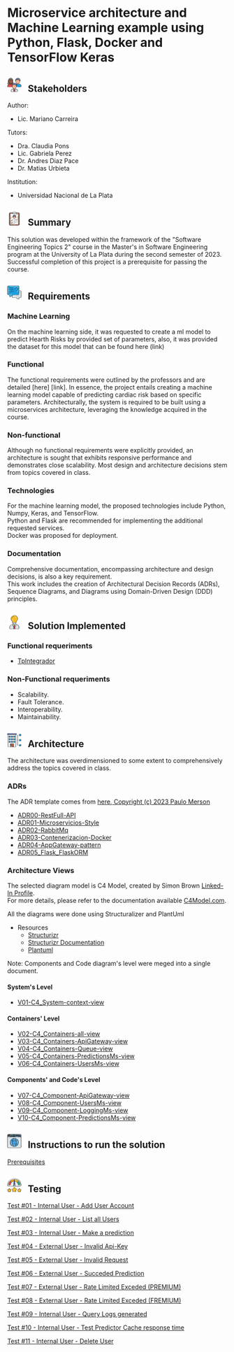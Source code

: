# Microservice architecture and Machine Learning example using Python, Flask, Docker and TensorFlow Keras

## <img height="32" width="32" src="./documentation/architecture/diagrams/icons/stakeholders.png"> &nbsp; Stakeholders

Author:

* Lic. Mariano Carreira

Tutors:

* Dra. Claudia Pons 
* Lic. Gabriela Perez
* Dr. Andres Diaz Pace
* Dr. Matias Urbieta

Institution:

* Universidad Nacional de La Plata

## <img height="32" width="32" src="./documentation/architecture/diagrams/icons/summary.png"> &nbsp; Summary

This solution was developed within the framework of the "Software Engineering Topics 2" course in the Master's in Software Engineering program at the University of La Plata during the second semester of 2023. Successful completion of this project is a prerequisite for passing the course.

## <img height="32" width="32" src="./documentation/architecture/diagrams/icons/requirements.png"> &nbsp; Requirements

### Machine Learning

On the machine learning side, it was requested to create a ml model to predict Hearth Risks by provided set of parameters, also, it was provided the dataset for this model that can be found here (link)

### Functional

The functional requirements were outlined by the professors and are detailed [here] [link]. In essence, the project entails creating a machine learning model capable of predicting cardiac risk based on specific parameters. Architecturally, the system is required to be built using a microservices architecture, leveraging the knowledge acquired in the course.

### Non-functional

Although no functional requirements were explicitly provided, an architecture is sought that exhibits responsive performance and demonstrates close scalability. Most design and architecture decisions stem from topics covered in class.

### Technologies

For the machine learning model, the proposed technologies include Python, Numpy, Keras, and TensorFlow. <br>
Python and Flask are recommended for implementing the additional requested services. <br>
Docker was proposed for deployment.

### Documentation

Comprehensive documentation, encompassing architecture and design decisions, is also a key requirement.<br>
This work includes the creation of Architectural Decision Records (ADRs), Sequence Diagrams, and Diagrams using Domain-Driven Design (DDD) principles.

## <img height="32" width="32" src="./documentation/architecture/diagrams/icons/solution.png"> &nbsp; Solution Implemented

### Functional requeriments

- [TpIntegrador](/documentation/requirements/TP%20Integrador.pdf)

### Non-Functional requeriments

* Scalability.
* Fault Tolerance.
* Interoperability.
* Maintainability.

## <img height="32" width="32" src="./documentation/architecture/diagrams/icons/architecture.png"> &nbsp; Architecture

The architecture was overdimensioned to some extent to comprehensively address the topics covered in class.

### ADRs

The ADR template comes from [here, Copyright (c) 2023 Paulo Merson](https://github.com/pmerson/ADR-template/blob/master/ADR-template.md)

- [ADR00-RestFull-API](/documentation/architecture/ADRs/ADR00-RestFull-API.md)
- [ADR01-Microservicios-Style](/documentation/architecture/ADRs/ADR01-Microservicios-Style.md)
- [ADR02-RabbitMq](/documentation/architecture/ADRs/ADR02-RabbitMq.md)
- [ADR03-Contenerizacion-Docker](/documentation/architecture/ADRs/ADR03-Contenerizacion-Docker.md)
- [ADR04-AppGateway-pattern](/documentation/architecture/ADRs/ADR04-AppGateway-pattern.md)
- [ADR05_Flask_FlaskORM](/documentation/architecture/ADRs/ADR05_Flask_FlaskORM.md)

### Architecture Views

The selected diagram model is C4 Model, created by Simon Brown [Linked-In Profile](https://www.linkedin.com/in/simonbrownjersey). <br>
For more details, please refer to the documentation available [C4Model.com](https://c4model.com/). <br>

All the diagrams were done using Structuralizer and PlantUml

* Resources
  - [Structurizr](https://structurizr.com/)
  - [Structurizr Documentation](https://docs.structurizr.com/)
  - [Plantuml](https://plantuml.com/)

Note: Components and Code diagram's level were meged into a single document.

#### System's Level

- [V01-C4_System-context-view](/documentation/architecture/views/V01-C4_System-context-view.md)

#### Containers' Level

- [V02-C4_Containers-all-view](./documentation/architecture/views/V02-C4_Containers-all-view.md)
- [V03-C4_Containers-ApiGateway-view](/documentation/architecture/views/V03-C4_Containers-ApiGateway-view.md)
- [V04-C4_Containers-Queue-view](/documentation/architecture/views/V04-C4_Containers-Queue-view.md)
- [V05-C4_Containers-PredictionsMs-view](/documentation/architecture/views/V05-C4_Containers-PredictionsMs-view.md)
- [V06-C4_Containers-UsersMs-view](/documentation/architecture/views/V06-C4_Containers-UsersMs-view.md)


#### Components' and Code's Level

- [V07-C4_Component-ApiGateway-view](/documentation/architecture/views/V07-C4_Component-ApiGateway-view.md)
- [V08-C4_Component-UsersMs-view](/documentation/architecture/views/V08-C4_Component-UsersMs-view.md)
- [V09-C4_Component-LoggingMs-view](/documentation/architecture/views/V09-C4_Component-LoggingMs-view.md)
- [V10-C4_Component-PredictionsMs-view](/documentation/architecture/views/V10-C4_Component-PredictionsMs-view.md)

##  <img height="32" width="32" src="./documentation/architecture/diagrams/icons/isntructions.png"> &nbsp; Instructions to run the solution

[Prerequisites](/documentation/tests/Tests_Prerequisites.md)

##  <img height="32" width="32" src="./documentation/architecture/diagrams/icons/test.png"> &nbsp; Testing

[Test #01 - Internal User - Add User Account](/documentation/tests/Test_01.md)

[Test #02 - Internal User - List all Users](/documentation/tests/Test_02.md)

[Test #03 - Internal User - Make a prediction](/documentation/tests/Test_03.md)

[Test #04 - External User - Invalid Api-Key](/documentation/tests/Test_04.md)

[Test #05 - External User - Invalid Request](/documentation/tests/Test_05.md)

[Test #06 - External User - Succeded Prediction](/documentation/tests/Test_06.md)

[Test #07 - External User - Rate Limited Exceded (PREMIUM)](/documentation/tests/Test_07.md)

[Test #08 - External User - Rate Limited Exceded (FREMIUM)](/documentation/tests/Test_08.md)

[Test #09 - Internal User - Query Logs generated](/documentation/tests/Test_09.md)

[Test #10 - Internal User - Test Predictor Cache response time](/documentation/tests/Test_10.md)

[Test #11 - Internal User - Delete User](/documentation/tests/Test_11.md)
